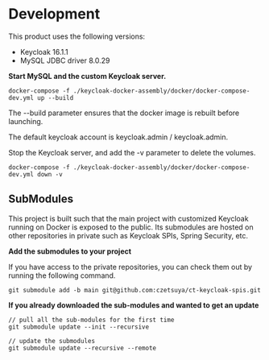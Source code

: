 # Development

This product uses the following versions:
- Keycloak 16.1.1
- MySQL JDBC driver 8.0.29

**Start MySQL and the custom Keycloak server.**

```
docker-compose -f ./keycloak-docker-assembly/docker/docker-compose-dev.yml up --build
```

The --build parameter ensures that the docker image is rebuilt before launching.

The default keycloak account is keycloak.admin / keycloak.admin.

Stop the Keycloak server, and add the -v parameter to delete the volumes.

```
docker-compose -f ./keycloak-docker-assembly/docker/docker-compose-dev.yml down -v
```

## SubModules

This project is built such that the main project with customized Keycloak running on Docker is exposed to the public.
Its submodules are hosted on other repositories in private such as Keycloak SPIs, Spring Security, etc.

**Add the submodules to your project**

If you have access to the private repositories, you can check them out by running the following command.

```shell
git submodule add -b main git@github.com:czetsuya/ct-keycloak-spis.git
```

**If you already downloaded the sub-modules and wanted to get an update**

```shell
// pull all the sub-modules for the first time
git submodule update --init --recursive

// update the submodules
git submodule update --recursive --remote
```
